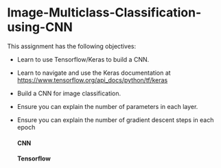 # Image-Multiclass-Classification-using-CNN
This assignment has the following objectives:
- Learn to use Tensorflow/Keras to build a CNN.
- Learn to navigate and use the Keras documentation at https://www.tensorflow.org/api_docs/python/tf/keras
- Build a CNN for image classification.
- Ensure you can explain the number of parameters in each layer.
- Ensure you can explain the number of gradient descent steps in each epoch

  #### CNN
  #### Tensorflow
